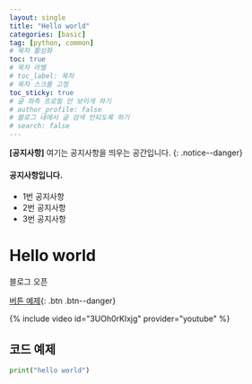 ```yaml
---
layout: single
title: "Hello world"
categories: [basic]
tag: [python, common]
# 목차 활성화
toc: true
# 목차 라벨
# toc_label: 목차
# 목차 스크롤 고정
toc_sticky: true 
# 글 좌측 프로필 안 보이게 하기
# author_profile: false
# 블로그 내에서 글 검색 안되도록 하기
# search: false
---
```


<!-- https://mmistakes.github.io/minimal-mistakes/docs/utility-classes/#google_vignette
공지사항 띄우기 -->
**[공지사항]** 여기는 공지사항을 띄우는 공간입니다.
{: .notice--danger}

<div class="notice--success">
<h4>공지사항입니다.</h4>
<ul>
<li>
1번 공지사항
</li>
<li>
2번 공지사항
</li>
<li>
3번 공지사항
</li>
</ul>
</div>

# Hello world
블로그 오픈

<!-- 버튼 넣기 -->
[버튼 예제](https://mmistakes.github.io/minimal-mistakes/docs/utility-classes/#buttons){: .btn .btn--danger}

<!-- 유튜브 영상 넣기 -->
<!-- https://mmistakes.github.io/minimal-mistakes/docs/helpers/#youtube -->
<!-- 아래 코드에 영상 id만 넣기 -->
{% include video id="3UOh0rKlxjg" provider="youtube" %}


## 코드 예제

``` python
print("hello world")
```